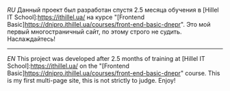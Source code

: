 *RU*
Данный проект был разработан спустя 2.5 месяца обучения в [Hillel IT School]:https://ithillel.ua/ на курсе "[Frontend Basic]https://dnipro.ithillel.ua/courses/front-end-basic-dnepr".
Это мой первый многостраничный сайт, по этому строго не судить.
Наслаждайтесь!

-----------------------------------------------------------------------------------------------------------

*EN*
This project was developed after 2.5 months of training at [Hillel IT School]:https://ithillel.ua/ on the "[Frontend Basic]https://dnipro.ithillel.ua/courses/front-end-basic-dnepr" course.
This is my first multi-page site, this is not strictly to judge.
Enjoy!
